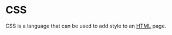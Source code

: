 # CSS







CSS is a language that can be used to add style to an [HTML](/wiki/HTML) page. 





































































































